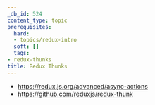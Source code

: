 ```yaml
---
_db_id: 524
content_type: topic
prerequisites:
  hard:
  - topics/redux-intro
  soft: []
  tags:
- redux-thunks
title: Redux Thunks
---
```


- https://redux.js.org/advanced/async-actions
- https://github.com/reduxjs/redux-thunk
